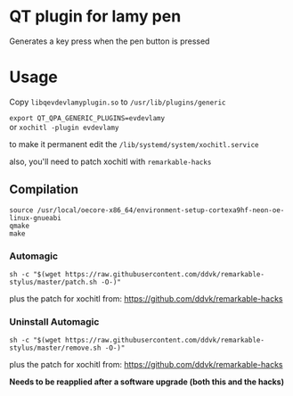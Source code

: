 # QT plugin for lamy pen

Generates a key press when the pen button is pressed

# Usage

Copy `libqevdevlamyplugin.so` to `/usr/lib/plugins/generic`

`export QT_QPA_GENERIC_PLUGINS=evdevlamy`  
or `xochitl -plugin evdevlamy` 

to make it permanent edit the `/lib/systemd/system/xochitl.service`

also, you'll need to patch xochitl with `remarkable-hacks` 

## Compilation
```
source /usr/local/oecore-x86_64/environment-setup-cortexa9hf-neon-oe-linux-gnueabi
qmake
make
```


### Automagic
```
sh -c "$(wget https://raw.githubusercontent.com/ddvk/remarkable-stylus/master/patch.sh -O-)" 
```
plus the patch for xochitl from: https://github.com/ddvk/remarkable-hacks

### Uninstall Automagic
```
sh -c "$(wget https://raw.githubusercontent.com/ddvk/remarkable-stylus/master/remove.sh -O-)" 
```
plus the patch for xochitl from: https://github.com/ddvk/remarkable-hacks

**Needs to be reapplied after a software upgrade (both this and the hacks)**
